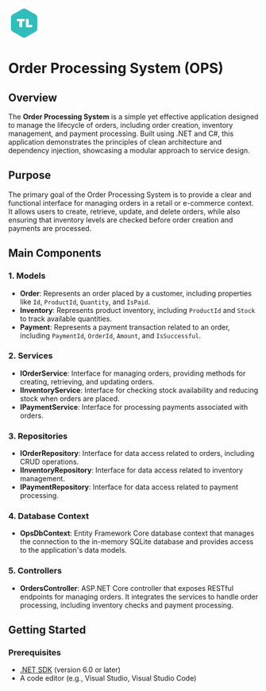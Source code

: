 ![Truelogic](tl.png)

# Order Processing System (OPS)

## Overview

The **Order Processing System** is a simple yet effective application designed to manage the lifecycle of orders, including order creation, inventory management, and payment processing. Built using .NET and C#, this application demonstrates the principles of clean architecture and dependency injection, showcasing a modular approach to service design.

## Purpose

The primary goal of the Order Processing System is to provide a clear and functional interface for managing orders in a retail or e-commerce context. It allows users to create, retrieve, update, and delete orders, while also ensuring that inventory levels are checked before order creation and payments are processed.

## Main Components

### 1. **Models**

- **Order**: Represents an order placed by a customer, including properties like `Id`, `ProductId`, `Quantity`, and `IsPaid`.
- **Inventory**: Represents product inventory, including `ProductId` and `Stock` to track available quantities.
- **Payment**: Represents a payment transaction related to an order, including `PaymentId`, `OrderId`, `Amount`, and `IsSuccessful`.

### 2. **Services**

- **IOrderService**: Interface for managing orders, providing methods for creating, retrieving, and updating orders.
- **IInventoryService**: Interface for checking stock availability and reducing stock when orders are placed.
- **IPaymentService**: Interface for processing payments associated with orders.

### 3. **Repositories**

- **IOrderRepository**: Interface for data access related to orders, including CRUD operations.
- **IInventoryRepository**: Interface for data access related to inventory management.
- **IPaymentRepository**: Interface for data access related to payment processing.

### 4. **Database Context**

- **OpsDbContext**: Entity Framework Core database context that manages the connection to the in-memory SQLite database and provides access to the application's data models.

### 5. **Controllers**

- **OrdersController**: ASP.NET Core controller that exposes RESTful endpoints for managing orders. It integrates the services to handle order processing, including inventory checks and payment processing.

## Getting Started

### Prerequisites

- [.NET SDK](https://dotnet.microsoft.com/download) (version 6.0 or later)
- A code editor (e.g., Visual Studio, Visual Studio Code)
